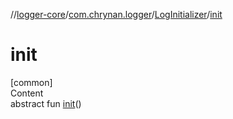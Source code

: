 //[logger-core](../../../index.md)/[com.chrynan.logger](../index.md)/[LogInitializer](index.md)/[init](init.md)



# init  
[common]  
Content  
abstract fun [init](init.md)()  



